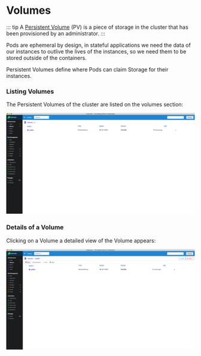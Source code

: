 # Volumes

::: tip
A [Persistent Volume](https://kubernetes.io/docs/concepts/storage/persistent-volumes/) \(PV\) is a piece of storage in the cluster that has been provisioned by an administrator.
:::

Pods are ephemeral by design, in stateful applications we need the data of our instances to outlive the lives of the instances, so we need them to be stored outside of the containers.

Persistent Volumes define where Pods can claim Storage for their instances.

### Listing Volumes

The Persistent Volumes of the cluster are listed on the volumes section:

![Volumes](../images/volumes.png)

### Details of a Volume

Clicking on a Volume a detailed view of the Volume appears:

![](../images/volume-view.png)

